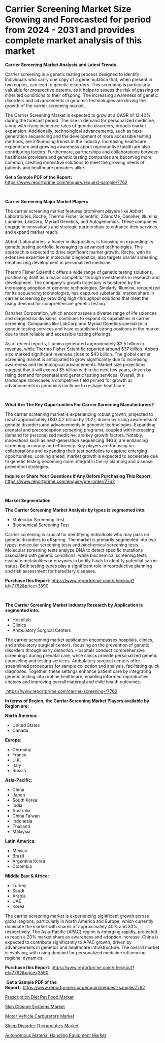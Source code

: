 <p><h1>Carrier Screening Market Size Growing and Forecasted for period from 2024 - 2031 and provides complete market analysis of this market</h1></p><p><strong>Carrier Screening Market Analysis and Latest Trends</strong></p>
<p><p>Carrier screening is a genetic testing process designed to identify individuals who carry one copy of a gene mutation that, when present in two copies, can lead to genetic disorders. This screening is particularly valuable for prospective parents, as it helps to assess the risk of passing on inherited conditions to their offspring. The increasing awareness of genetic disorders and advancements in genomic technologies are driving the growth of the carrier screening market.</p><p>The Carrier Screening Market is expected to grow at a CAGR of 12.40% during the forecast period. The rise in demand for personalized medicine, along with rising incidence rates of genetic disorders, propels market expansion. Additionally, technological advancements, such as next-generation sequencing and the development of more accessible testing methods, are influencing trends in the industry. Increasing healthcare expenditure and growing awareness about reproductive health are also contributing factors. Furthermore, partnerships and collaborations between healthcare providers and genetic testing companies are becoming more common, creating innovative solutions to meet the growing needs of patients and healthcare providers alike.</p></p>
<p><strong>Get a Sample PDF of the Report:&nbsp;</strong> <a href="https://www.reportprime.com/enquiry/request-sample/7762">https://www.reportprime.com/enquiry/request-sample/7762</a></p>
<p>&nbsp;</p>
<p><strong>Carrier Screening Major Market Players</strong></p>
<p><p>The carrier screening market features prominent players like Abbott Laboratories, Roche, Thermo Fisher Scientific, 23andMe, Danaher, Illumina, Luminex, LabCorp, Myriad Genetics, and Autogenomics. These companies engage in innovations and strategic partnerships to enhance their services and expand market reach.</p><p>Abbott Laboratories, a leader in diagnostics, is focusing on expanding its genetic testing portfolio, leveraging its advanced technologies. This approach is expected to drive significant market growth. Roche, with its extensive expertise in molecular diagnostics, also targets carrier screening, emphasizing development in personalized medicine.</p><p>Thermo Fisher Scientific offers a wide range of genetic testing solutions, positioning itself as a major competitor through investments in research and development. The company's growth trajectory is bolstered by the increasing adoption of genomic technologies. Similarly, Illumina, recognized for its sequencing technologies, has captured substantial market share in carrier screening by providing high-throughput solutions that meet the rising demand for comprehensive genetic testing.</p><p>Danaher Corporation, which encompasses a diverse range of life sciences and diagnostics divisions, continues to expand its capabilities in carrier screening. Companies like LabCorp and Myriad Genetics specialize in genetic testing services and have established strong positions in the market due to their reliable and accessible testing offerings.</p><p>As of recent reports, Illumina generated approximately $3.5 billion in revenue, while Thermo Fisher Scientific reported around $37 billion. Abbott also marked significant revenues close to $43 billion. The global carrier screening market is anticipated to grow significantly due to increasing awareness and technological advancements. Market size projections suggest that it will exceed $5 billion within the next few years, driven by rising demand for prenatal and genetic testing services. Overall, this landscape showcases a competitive field primed for growth as advancements in genomics continue to reshape healthcare.</p></p>
<p>&nbsp;</p>
<p><strong>What Are The Key Opportunities For Carrier Screening Manufacturers?</strong></p>
<p><p>The carrier screening market is experiencing robust growth, projected to reach approximately USD 4.2 billion by 2027, driven by rising awareness of genetic disorders and advancements in genomic technologies. Expanding prenatal and preconception screening programs, coupled with increasing demand for personalized medicine, are key growth factors. Notably, innovations such as next-generation sequencing (NGS) are enhancing screening accuracy and efficiency. Key players are focusing on collaborations and expanding their test portfolios to capture emerging opportunities. Looking ahead, market growth is expected to accelerate due to genetic testing becoming more integral in family planning and disease prevention strategies.</p></p>
<p><strong>Inquire or Share Your Questions If Any Before Purchasing This Report:</strong> <a href="https://www.reportprime.com/enquiry/pre-order/7762">https://www.reportprime.com/enquiry/pre-order/7762</a></p>
<p>&nbsp;</p>
<p><strong>Market Segmentation</strong></p>
<p><strong>The Carrier Screening Market Analysis by types is segmented into:</strong></p>
<p><ul><li>Molecular Screening Test</li><li>Biochemical Screening Test</li></ul></p>
<p><p>Carrier screening is crucial for identifying individuals who may pass on genetic disorders to offspring. The market is primarily segmented into two types: molecular screening tests and biochemical screening tests. Molecular screening tests analyze DNA to detect specific mutations associated with genetic conditions, while biochemical screening tests evaluate metabolites or enzymes in bodily fluids to identify potential carrier status. Both testing types play a significant role in reproductive planning and risk assessment for hereditary diseases.</p></p>
<p><strong>Purchase this Report:&nbsp;</strong><a href="https://www.reportprime.com/checkout?id=7762&price=3590">https://www.reportprime.com/checkout?id=7762&price=3590</a></p>
<p>&nbsp;</p>
<p><strong>The Carrier Screening Market Industry Research by Application is segmented into:</strong></p>
<p><ul><li>Hospitals</li><li>Clinics</li><li>Ambulatory Surgical Centers</li></ul></p>
<p><p>The carrier screening market application encompasses hospitals, clinics, and ambulatory surgical centers, focusing on the prevention of genetic disorders through early detection. Hospitals conduct comprehensive screenings during prenatal care, while clinics provide personalized genetic counseling and testing services. Ambulatory surgical centers offer streamlined procedures for sample collection and analysis, facilitating quick diagnoses. Together, these settings enhance patient care by integrating genetic testing into routine healthcare, enabling informed reproductive choices and improving overall maternal and child health outcomes.</p></p>
<p><a href="https://www.reportprime.com/carrier-screening-r7762">&nbsp;https://www.reportprime.com/carrier-screening-r7762</a></p>
<p><strong>In terms of Region, the Carrier Screening Market Players available by Region are:</strong></p>
<p>
    <p> <strong> North America: </strong>
        <ul>
            <li>United States</li>
            <li>Canada</li>
        </ul>
        </p> 
    <p> <strong> Europe: </strong>
        <ul>
            <li>Germany</li>
            <li>France</li>
            <li>U.K.</li>
            <li>Italy</li>
            <li>Russia</li>
        </ul>
        </p> 
    <p> <strong> Asia-Pacific: </strong>
        <ul>
            <li>China</li>
            <li>Japan</li>
            <li>South Korea</li>
            <li>India</li>
            <li>Australia</li>
            <li>China Taiwan</li>
            <li>Indonesia</li>
            <li>Thailand</li>
            <li>Malaysia</li>
        </ul>
        </p> 
    <p> <strong> Latin America: </strong>
        <ul>
            <li>Mexico</li>
            <li>Brazil</li>
            <li>Argentina Korea</li>
            <li>Colombia</li>
        </ul>
        </p> 
    <p> <strong> Middle East & Africa: </strong>
        <ul>
            <li>Turkey</li>
            <li>Saudi</li>
            <li>Arabia</li>
            <li>UAE</li>
            <li>Korea</li>
        </ul>
    </p>
    </p>
<p><p>The carrier screening market is experiencing significant growth across global regions, particularly in North America and Europe, which currently dominate the market with shares of approximately 40% and 30%, respectively. The Asia-Pacific (APAC) region is emerging rapidly, projected to reach a 20% market share as awareness and adoption increase. China is expected to contribute significantly to APAC growth, driven by advancements in genetics and healthcare infrastructure. The overall market is evolving, with rising demand for personalized medicine influencing regional dynamics.</p></p>
<p><strong>Purchase this Report: </strong><a href="https://www.reportprime.com/checkout?id=7762&price=3590">https://www.reportprime.com/checkout?id=7762&price=3590</a></p>
<p>&nbsp;<strong>Get a Sample PDF of the Report:&nbsp;&nbsp;</strong><a href="https://www.reportprime.com/enquiry/request-sample/7762">https://www.reportprime.com/enquiry/request-sample/7762</a></p>
<p><strong></strong></p>
<p><p><a href="https://www.linkedin.com/pulse/prescription-diet-pet-food-market-emerging-trends-future-prospects-8aijf?trackingId=dQbyONiHRa6G3SocbZc%2BzA%3D%3D">Prescription Diet Pet Food Market</a></p><p><a href="https://medium.com/@lamm8276/skin-closure-systems-market-outlook-and-forecast-from-2024-to-2031-da69d6855469">Skin Closure Systems Market</a></p><p><a href="https://www.linkedin.com/pulse/navigating-global-motor-vehicle-carburetors-market-qgjmc?trackingId=x%2F6jgCuERnSrU9YZMWsCnQ%3D%3D">Motor Vehicle Carburetors Market</a></p><p><a href="https://medium.com/@lamm8276/global-sleep-disorder-therapeutics-market-focus-on-application-end-use-industry-type-equipment-1356227cafec">Sleep Disorder Therapeutics Market</a></p><p><a href="https://issuu.com/reportprime-2/docs/autonomous-material-handling-equipm_d365eb856d39e5">Autonomous Material Handling Equipment Market</a></p></p>